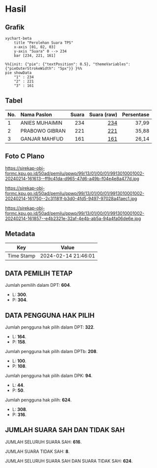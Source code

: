 # Hasil

## Grafik

```mermaid
xychart-beta
    title "Perolehan Suara TPS"
    x-axis [01, 02, 03]
    y-axis "Suara" 0 --> 234
    bar [234, 221, 161]
```

```mermaid
%%{init: {"pie": {"textPosition": 0.5}, "themeVariables": {"pieOuterStrokeWidth": "5px"}} }%%
pie showData
    "1" : 234
    "2" : 221
    "3" : 161
```

## Tabel

| No. | Nama Paslon    | Suara | Suara (raw) | Persentase |
|:--- |:-------------- | -----:| -----------:| ----------:|
| 1   | ANIES MUHAIMIN | 234   | [234][p-1]  | 37,99      |
| 2   | PRABOWO GIBRAN | 221   | [221][p-2]  | 35,88      |
| 3   | GANJAR MAHFUD  | 161   | [161][p-3]  | 26,14      |


[p-1]: https://github.com/gigit-pemilu/pemilu-2024-99-luar-negeri/blob/main/pilpres/hitung-suara/sub/99-luar-negeri/sub/13-bangkok-thailand/sub/01-bangkok-thailand/sub/0001-bangkok-thailand/sub/002-tps-001/sub/paslon-1.txt
[p-2]: https://github.com/gigit-pemilu/pemilu-2024-99-luar-negeri/blob/main/pilpres/hitung-suara/sub/99-luar-negeri/sub/13-bangkok-thailand/sub/01-bangkok-thailand/sub/0001-bangkok-thailand/sub/002-tps-001/sub/paslon-2.txt
[p-3]: https://github.com/gigit-pemilu/pemilu-2024-99-luar-negeri/blob/main/pilpres/hitung-suara/sub/99-luar-negeri/sub/13-bangkok-thailand/sub/01-bangkok-thailand/sub/0001-bangkok-thailand/sub/002-tps-001/sub/paslon-3.txt

## Foto C Plano

https://sirekap-obj-formc.kpu.go.id/50ad/pemilu/ppwp/99/13/01/00/01/9913010001002-20240214-161613--ff9c41da-d965-47d6-a49b-f04e4e8a477d.jpg

https://sirekap-obj-formc.kpu.go.id/50ad/pemilu/ppwp/99/13/01/00/01/9913010001002-20240214-161750--2c31181f-b3d0-4fd5-9497-97028a41aec1.jpg

https://sirekap-obj-formc.kpu.go.id/50ad/pemilu/ppwp/99/13/01/00/01/9913010001002-20240214-161857--e4b2321e-32af-4e4b-ab5a-94a4fa06de6e.jpg


## Metadata

| Key        | Value               |
| ---------- | ------------------- |
| Time Stamp | 2024-02-14 21:46:01 |


## DATA PEMILIH TETAP

Jumlah pemilih dalam DPT: **604**.
 * L: **300**.
 * P: **304**.

## DATA PENGGUNA HAK PILIH

Jumlah pengguna hak pilih dalam DPT: **322**.
 * L: **164**.
 * P: **158**.

Jumlah pengguna hak pilih dalam DPTb: **208**.
 * L: **100**.
 * P: **108**.

Jumlah pengguna hak pilih dalam DPK: **94**.
 * L: **44**.
 * P: **50**.

Jumlah pengguna hak pilih: **624**.
 * L: **308**.
 * P: **316**.

## JUMLAH SUARA SAH DAN TIDAK SAH

JUMLAH SELURUH SUARA SAH: **616**.

JUMLAH SUARA TIDAK SAH: **8**.

JUMLAH SELURUH SUARA SAH DAN SUARA TIDAK SAH: **624**.


